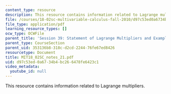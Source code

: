 ```yaml
---
content_type: resource
description: This resource contains information related to Lagrange multipliers.
file: /courses/18-02sc-multivariable-calculus-fall-2010/d97c53ed0a6734b4bc266478fe6423c1_MIT18_02SC_notes_21.pdf
file_type: application/pdf
learning_resource_types: []
ocw_type: OCWFile
parent_title: 'Session 39: Statement of Lagrange Multipliers and Example'
parent_type: CourseSection
parent_uid: 353136b8-318c-d2cd-2244-76fe67ed8426
resourcetype: Document
title: MIT18_02SC_notes_21.pdf
uid: d97c53ed-0a67-34b4-bc26-6478fe6423c1
video_metadata:
  youtube_id: null
---
```

This resource contains information related to Lagrange multipliers.

